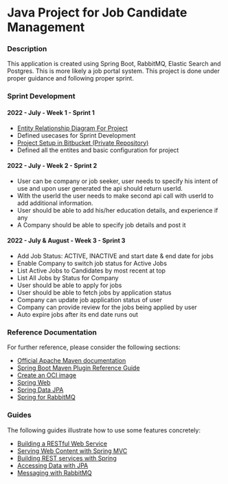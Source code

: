 # Java Project for Job Candidate Management

### Description
This application is created using Spring Boot, RabbitMQ, Elastic Search and Postgres. This is more likely a job portal system.
This project is done under proper guidance and following proper sprint. 


### Sprint Development
#### 2022 - July - Week 1 - Sprint 1
* [Entity Relationship Diagram For Project](https://lucid.app/documents/view/ef2a0c39-2cca-4ea8-af36-d1090af4b3ab)
* Defined usecases for Sprint Development
* [Project Setup in Bitbucket (Private Repository)](https://bitbucket.org/rajeshbasnet/spring-pet-project/src)
* Defined all  the entites and basic configuration for project

#### 2022 - July - Week 2 - Sprint 2
* User can be company or job seeker, user needs to specify his intent of use and upon user generated the api should return userId.
* With the userId the user needs to make second api call with userId to add additional information.
* User should be able to add his/her education details, and experience if any
* A Company should be able to specify job details and post it

#### 2022 - July & August - Week  3 - Sprint 3
* Add Job Status: ACTIVE, INACTIVE and start date & end date for jobs
* Enable Company to switch job status for Active Jobs
* List Active Jobs to Candidates by most recent at top
* List All Jobs by Status for Company
* User should be able to apply for jobs
* User should be able to fetch jobs by application status
* Company can update job application status of user
* Company can provide review for the jobs being applied by user
* Auto expire jobs after its end date runs out



### Reference Documentation

For further reference, please consider the following sections:

* [Official Apache Maven documentation](https://maven.apache.org/guides/index.html)
* [Spring Boot Maven Plugin Reference Guide](https://docs.spring.io/spring-boot/docs/2.7.1/maven-plugin/reference/html/)
* [Create an OCI image](https://docs.spring.io/spring-boot/docs/2.7.1/maven-plugin/reference/html/#build-image)
* [Spring Web](https://docs.spring.io/spring-boot/docs/2.7.1/reference/htmlsingle/#web)
* [Spring Data JPA](https://docs.spring.io/spring-boot/docs/2.7.1/reference/htmlsingle/#data.sql.jpa-and-spring-data)
* [Spring for RabbitMQ](https://docs.spring.io/spring-boot/docs/2.7.1/reference/htmlsingle/#messaging.amqp)

### Guides

The following guides illustrate how to use some features concretely:

* [Building a RESTful Web Service](https://spring.io/guides/gs/rest-service/)
* [Serving Web Content with Spring MVC](https://spring.io/guides/gs/serving-web-content/)
* [Building REST services with Spring](https://spring.io/guides/tutorials/rest/)
* [Accessing Data with JPA](https://spring.io/guides/gs/accessing-data-jpa/)
* [Messaging with RabbitMQ](https://spring.io/guides/gs/messaging-rabbitmq/)

